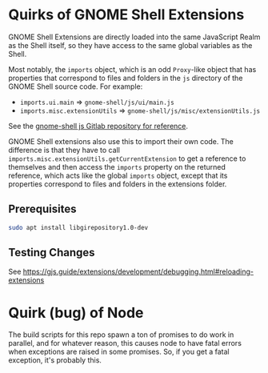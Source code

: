 # Quirks of GNOME Shell Extensions

GNOME Shell Extensions are directly loaded into the same JavaScript Realm as the
Shell itself, so they have access to the same global variables as the Shell.

Most notably, the `imports` object, which is an odd `Proxy`-like object that has
properties that correspond to files and folders in the `js` directory of the
GNOME Shell source code. For example:

- `imports.ui.main` => `gnome-shell/js/ui/main.js`
- `imports.misc.extensionUtils` => `gnome-shell/js/misc/extensionUtils.js`

See the [gnome-shell js Gitlab repository for reference](https://gitlab.gnome.org/GNOME/gnome-shell/-/tree/44.9/js/ui?ref_type=tags).

GNOME Shell extensions also use this to import their own code. The difference is
that they have to call `imports.misc.extensionUtils.getCurrentExtension`
to get a reference to themselves and then access the `imports` property on the
returned reference, which acts like the global `imports` object, except that its
properties correspond to files and folders in the extensions folder.

## Prerequisites

```sh
sudo apt install libgirepository1.0-dev
```

## Testing Changes

See <https://gjs.guide/extensions/development/debugging.html#reloading-extensions>

# Quirk (bug) of Node

The build scripts for this repo spawn a ton of promises to do work in
parallel, and for whatever reason, this causes node to have fatal errors when
exceptions are raised in some promises. So, if you get a fatal exception, it's
probably this.

